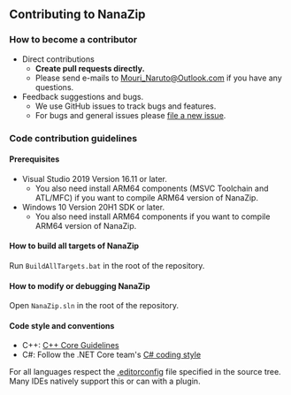 ﻿## Contributing to NanaZip

### How to become a contributor

- Direct contributions
  - **Create pull requests directly.**
  - Please send e-mails to Mouri_Naruto@Outlook.com if you have any
    questions.
- Feedback suggestions and bugs.
  - We use GitHub issues to track bugs and features.
  - For bugs and general issues please 
    [file a new issue](https://github.com/M2Team/NanaZip/issues/new).

### Code contribution guidelines

#### Prerequisites

- Visual Studio 2019 Version 16.11 or later.
  - You also need install ARM64 components (MSVC Toolchain and ATL/MFC) if you
    want to compile ARM64 version of NanaZip.
- Windows 10 Version 20H1 SDK or later.
  - You also need install ARM64 components if you want to compile ARM64 version
    of NanaZip.

#### How to build all targets of NanaZip

Run `BuildAllTargets.bat` in the root of the repository.

#### How to modify or debugging NanaZip

Open `NanaZip.sln` in the root of the repository.

#### Code style and conventions

- C++: [C++ Core Guidelines](https://github.com/isocpp/CppCoreGuidelines/blob/master/CppCoreGuidelines.md)
- C#: Follow the .NET Core team's [C# coding style](https://github.com/dotnet/corefx/blob/master/Documentation/coding-guidelines/coding-style.md)

For all languages respect the [.editorconfig](https://editorconfig.org/) file 
specified in the source tree. Many IDEs natively support this or can with a 
plugin.
